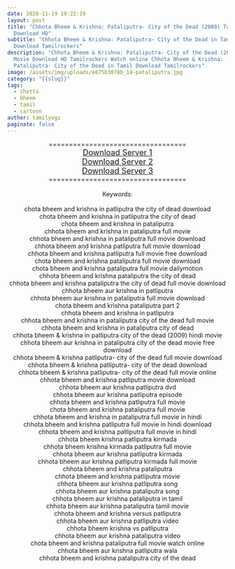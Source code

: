 ```yaml
---
date: 2020-11-19 19:22:19
layout: post
title: "Chhota Bheem & Krishna: Pataliputra- City of the Dead (2009) Tamil Movie
  Download HD"
subtitle: "Chhota Bheem & Krishna: Pataliputra- City of the Dead in Tamil
  Download Tamilrockers"
description: "Chhota Bheem & Krishna: Pataliputra- City of the Dead (2009) Tamil
  Movie Download HD Tamilrockers Watch online Chhota Bheem & Krishna:
  Pataliputra- City of the Dead in Tamil Download Tamilrockers"
image: /assets/img/uploads/e875b3078b_14-pataliputra.jpg
category: "{{slug}}"
tags:
  - chotta
  - bheem
  - tamil
  - cartoon
author: tamilyogi
paginate: false
---
```

<div style="text-align: center;">==================================</div><div style="text-align: center;"><span style="font-size: large;"><a href="https://drive.google.com/file/d/0B5Xs30i3YYQrZ2E3a2VZWVpnWHc/view">Download Server 1</a></span></div><div style="text-align: center;"><span style="font-size: large;"><a href="https://drive.google.com/file/d/0B5Xs30i3YYQrZ2E3a2VZWVpnWHc/view">Download Server 2</a></span></div><div style="text-align: center;"><span style="font-size: large;"><a href="https://drive.google.com/file/d/0B5Xs30i3YYQrZ2E3a2VZWVpnWHc/view">Download Server 3</a></span></div><div style="text-align: center;">==================================</div><div style="text-align: center;"><br /></div><div style="text-align: center;">Keywords:</div><div style="text-align: center;"><br /></div><div style="text-align: center;"><div>chota bheem and krishna in patliputra the city of dead download</div><div>chota bheem and krishna in patliputra the city of dead</div><div>chota bheem and krishna in pataliputra</div><div>chhota bheem and krishna in pataliputra full movie</div><div>chhota bheem and krishna in pataliputra full movie download</div><div>chhota bheem and krishna patliputra full movie download</div><div>chhota bheem and krishna patliputra full movie free download</div><div>chota bheem and krishna pataliputra full movie download</div><div>chota bheem and krishna pataliputra full movie dailymotion</div><div>chhota bheem and krishna pataliputra the city of dead</div><div>chhota bheem and krishna pataliputra the city of dead full movie download</div><div>chhota bheem aur krishna in patliputra</div><div>chhota bheem aur krishna in pataliputra full movie download</div><div>chota bheem and krishna pataliputra part 2</div><div>chhota bheem and krishna in patliputra</div><div>chhota bheem and krishna in pataliputra city of the dead full movie</div><div>chhota bheem and krishna in pataliputra city of dead</div><div>chhota bheem &amp; krishna in patliputra city of the dead (2009) hindi movie</div><div>chhota bheem aur krishna in pataliputra city of the dead movie free download</div><div>chhota bheem &amp; krishna patliputra- city of the dead full movie download</div><div>chhota bheem &amp; krishna patliputra- city of the dead download</div><div>chhota bheem &amp; krishna patliputra- city of the dead full movie online</div><div>chhota bheem and krishna patliputra movie download</div><div>chhota bheem aur krishna patliputra dvd</div><div>chhota bheem aur krishna patliputra episode</div><div>chhota bheem and krishna patliputra full movie</div><div>chota bheem and krishna pataliputra full movie</div><div>chhota bheem and krishna in pataliputra full movie in hindi</div><div>chhota bheem and krishna patliputra full movie in hindi download</div><div>chhota bheem and krishna patliputra full movie in hindi</div><div>chhota bheem krishna patliputra kirmada</div><div>chhota bheem krishna kirmada patliputra full movie</div><div>chhota bheem aur krishna patliputra kirmada</div><div>chhota bheem aur krishna patliputra kirmada full movie</div><div>chhota bheem and krishna pataliputra</div><div>chhota bheem and krishna patliputra movie</div><div>chhota bheem aur krishna patliputra song</div><div>chhota bheem aur krishna pataliputra song</div><div>chhota bheem aur krishna pataliputra in tamil</div><div>chhota bheem aur krishna pataliputra tamil movie</div><div>chhota bheem and krishna versus patliputra</div><div>chhota bheem aur krishna patliputra video</div><div>chhota bheem krishna vs patliputra</div><div>chhota bheem aur krishna pataliputra video</div><div>chota bheem and krishna pataliputra full movie watch online</div><div>chhota bheem aur krishna patliputra wala</div><div>chhota bheem and krishna pataliputra city of the dead</div></div>